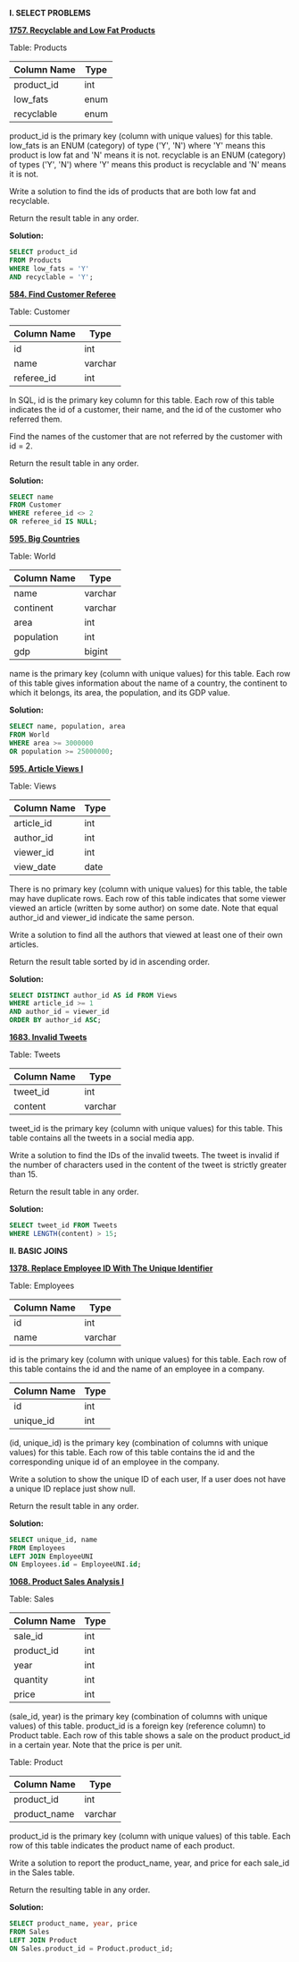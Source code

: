 **I. SELECT PROBLEMS**

**[1757. Recyclable and Low Fat Products](https://leetcode.com/problems/recyclable-and-low-fat-products/?envType=study-plan-v2&envId=top-sql-50)**

Table: Products

| Column Name | Type    |
|-------------|---------|
| product_id  | int     |
| low_fats    | enum    |
| recyclable  | enum    |

product_id is the primary key (column with unique values) for this table.
low_fats is an ENUM (category) of type ('Y', 'N') where 'Y' means this product is low fat and 'N' means it is not.
recyclable is an ENUM (category) of types ('Y', 'N') where 'Y' means this product is recyclable and 'N' means it is not.
 

Write a solution to find the ids of products that are both low fat and recyclable.

Return the result table in any order.

**Solution:**
```sql
SELECT product_id
FROM Products
WHERE low_fats = 'Y'
AND recyclable = 'Y'; 
```

**[584. Find Customer Referee](https://leetcode.com/problems/find-customer-referee/?envType=study-plan-v2&envId=top-sql-50)**

Table: Customer

| Column Name | Type    |
|-------------|---------|
| id          | int     |
| name        | varchar |
| referee_id  | int     |

In SQL, id is the primary key column for this table.
Each row of this table indicates the id of a customer, their name, and the id of the customer who referred them.
 
Find the names of the customer that are not referred by the customer with id = 2.

Return the result table in any order.

**Solution:**
```sql
SELECT name
FROM Customer
WHERE referee_id <> 2 
OR referee_id IS NULL;
```

**[595. Big Countries](https://leetcode.com/problems/big-countries/)**

Table: World

| Column Name | Type    |
|-------------|---------|
| name        | varchar |
| continent   | varchar |
| area        | int     | 
| population  | int     |
| gdp         | bigint  |

name is the primary key (column with unique values) for this table.
Each row of this table gives information about the name of a country, the continent to which it belongs, its area, the population, and its GDP value.

**Solution:**
```sql
SELECT name, population, area
FROM World
WHERE area >= 3000000
OR population >= 25000000;
```

**[595. Article Views I](https://leetcode.com/problems/article-views/)**

Table: Views

| Column Name | Type    |
|-------------|---------|
| article_id  | int     |
| author_id   | int     |
| viewer_id   | int     | 
| view_date   | date    |

There is no primary key (column with unique values) for this table, the table may have duplicate rows.
Each row of this table indicates that some viewer viewed an article (written by some author) on some date. 
Note that equal author_id and viewer_id indicate the same person.

Write a solution to find all the authors that viewed at least one of their own articles.

Return the result table sorted by id in ascending order.

**Solution:**
```sql
SELECT DISTINCT author_id AS id FROM Views
WHERE article_id >= 1
AND author_id = viewer_id
ORDER BY author_id ASC;
```

**[1683. Invalid Tweets](https://leetcode.com/problems/invalid-tweets/?envType=study-plan-v2&envId=top-sql-50)**

Table: Tweets

| Column Name | Type    |
|-------------|---------|
| tweet_id    | int     |
| content     | varchar |

tweet_id is the primary key (column with unique values) for this table.
This table contains all the tweets in a social media app.

Write a solution to find the IDs of the invalid tweets. The tweet is invalid if the number of characters used in the content of the tweet is strictly greater than 15.

Return the result table in any order.

**Solution:**
```sql
SELECT tweet_id FROM Tweets 
WHERE LENGTH(content) > 15;
```

**II. BASIC JOINS**

**[1378. Replace Employee ID With The Unique Identifier](https://leetcode.com/problems/replace-employee-id-with-the-unique-identifier/?envType=study-plan-v2&envId=top-sql-50)**

Table: Employees

| Column Name | Type    |
|-------------|---------|
| id          | int     |
| name        | varchar |

id is the primary key (column with unique values) for this table.
Each row of this table contains the id and the name of an employee in a company.

| Column Name | Type    |
|-------------|---------|
| id          | int     |
| unique_id   | int     |

(id, unique_id) is the primary key (combination of columns with unique values) for this table.
Each row of this table contains the id and the corresponding unique id of an employee in the company.

Write a solution to show the unique ID of each user, If a user does not have a unique ID replace just show null.

Return the result table in any order.

**Solution:**
```sql
SELECT unique_id, name
FROM Employees
LEFT JOIN EmployeeUNI
ON Employees.id = EmployeeUNI.id;
```

**[1068. Product Sales Analysis I](https://leetcode.com/problems/product-sales-analysis-i/?envType=study-plan-v2&envId=top-sql-500)**

Table: Sales

| Column Name | Type    |
|-------------|---------|
| sale_id     | int     |
| product_id  | int     |
| year        | int     |
| quantity    | int     |
| price       | int     |

(sale_id, year) is the primary key (combination of columns with unique values) of this table.
product_id is a foreign key (reference column) to Product table.
Each row of this table shows a sale on the product product_id in a certain year.
Note that the price is per unit.

Table: Product

| Column Name  | Type    |
|--------------|---------|
| product_id   | int     |
| product_name | varchar |

product_id is the primary key (column with unique values) of this table.
Each row of this table indicates the product name of each product.

Write a solution to report the product_name, year, and price for each sale_id in the Sales table.

Return the resulting table in any order.

**Solution:**
```sql
SELECT product_name, year, price 
FROM Sales 
LEFT JOIN Product 
ON Sales.product_id = Product.product_id;
```




